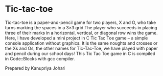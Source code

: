# Tic-tac-toe
Tic-tac-toe is a paper-and-pencil game for two players, X and O, who take turns marking the spaces in a 3×3 grid.The player who succeeds in placing three of their marks in a horizontal, vertical, or diagonal row wins the game. Here, I have developed a mini project in C Tic Tac Toe game – a simple console application without graphics.
It is the same noughts and crosses or the Xs and Os, the other names for Tic-Tac-Toe, we have played with paper and pencil during our school days! 
This Tic Tac Toe game in C is compiled in Code::Blocks with gcc compiler. 

Prepared by Kanupriya Johari
